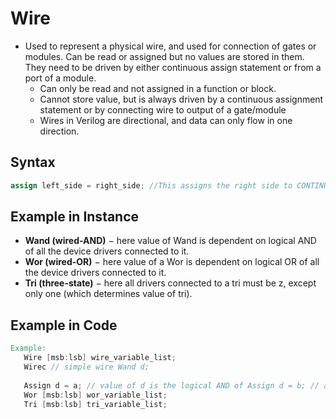 # Wire
- Used to represent a physical wire, and used for connection of gates or modules.  Can be read or assigned but no values are stored in them. They need to be driven by either continuous assign statement or from a port of a module. 
	- Can only be read and not assigned in a function or block. 
	- Cannot store value, but is always driven by a continuous assignment statement or by connecting wire to output of a gate/module
	- Wires in Verilog are directional, and data can only flow in one direction. 
## Syntax
```verilog
assign left_side = right_side; //This assigns the right side to CONTINUALLY be updated to the wire on the left side. Not a one-time event.
```
## Example in Instance
- **Wand (wired-AND)** − here value of Wand is dependent on logical AND of all the device drivers connected to it.
- **Wor (wired-OR)** − here value of a Wor is dependent on logical OR of all the device drivers connected to it.
- **Tri (three-state)** − here all drivers connected to a tri must be z, except only one (which determines value of tri).

## Example in Code
```verilog
Example: 
   Wire [msb:lsb] wire_variable_list; 
   Wirec // simple wire Wand d; 
   
   Assign d = a; // value of d is the logical AND of Assign d = b; // a and b Wire [9:0] A; // a cable (vector) of 10 wires. Wand [msb:lsb] wand_variable_list; 
   Wor [msb:lsb] wor_variable_list; 
   Tri [msb:lsb] tri_variable_list;
```

